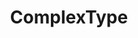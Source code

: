 ---
layout: default
title: "ComplexType"
linkTitle: "ComplexType"
weight: 5
nav_order: 5
has_children: true
permalink: /docs/ComplexType
---